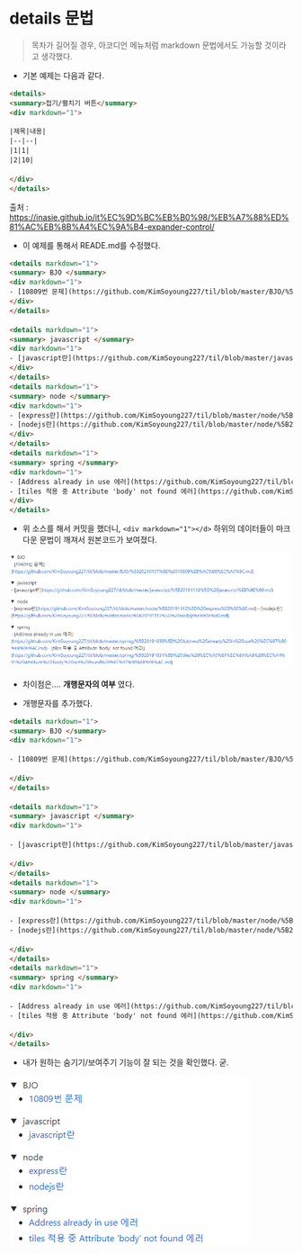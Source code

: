 # details 문법

> 목차가 길어질 경우, 아코디언 메뉴처럼 markdown 문법에서도 가능할 것이라고 생각했다.
-  기본 예제는 다음과 같다.
```html
<details>
<summary>접기/펼치기 버튼</summary>
<div markdown="1">

|제목|내용|
|--|--|
|1|1|
|2|10|

</div>
</details>
```
출처 : <https://inasie.github.io/it%EC%9D%BC%EB%B0%98/%EB%A7%88%ED%81%AC%EB%8B%A4%EC%9A%B4-expander-control/>

- 이 예제를 통해서 READE.md를 수정했다.
```html
<details markdown="1">
<summary> BJO </summary>
<div markdown="1">
- [10809번 문제](https://github.com/KimSoyoung227/til/blob/master/BJO/%5B20210107%5D%2010809%EB%AC%B8%EC%A0%9C.md)
</div>
</details>

<details markdown="1">
<summary> javascript </summary>
<div markdown="1">
- [javascript란](https://github.com/KimSoyoung227/til/blob/master/javascript/%5B20191112%5D%20javascript%EB%9E%80.md)
</div>
</details>
<details markdown="1">
<summary> node </summary>
<div markdown="1">
- [express란](https://github.com/KimSoyoung227/til/blob/master/node/%5B20191112%5D%20express%EB%9E%80.md)
- [nodejs란](https://github.com/KimSoyoung227/til/blob/master/node/%5B20191112%5D%20nodejs%EB%9E%80.md)
</div> 
</details>
<details markdown="1">
<summary> spring </summary>
<div markdown="1">
- [Address already in use 에러](https://github.com/KimSoyoung227/til/blob/master/spring/%5B20191030%5D%20Address%20already%20in%20use%20%EC%97%90%EB%9F%AC.md)
- [tiles 적용 중 Attribute 'body' not found 에러](https://github.com/KimSoyoung227/til/blob/master/spring/%5B20191031%5D%20tiles%20%EC%A0%81%EC%9A%A9%20%EC%A4%91%20Attribute%20'body'%20not%20found%20%EC%97%90%EB%9F%AC.md)
</div>      
</details>
```

- 위 소스를 해서 커밋을 했더니, ```<div markdown="1"></d>``` 하위의 데이터들이 마크다운 문법이 깨져서 원본코드가 보여졌다.

<img src="./[20210108] details_error.PNG">

- 차이점은.... **개행문자의 여부** 였다.

- 개행문자를 추가했다.
```html
<details markdown="1">
<summary> BJO </summary>
<div markdown="1">

- [10809번 문제](https://github.com/KimSoyoung227/til/blob/master/BJO/%5B20210107%5D%2010809%EB%AC%B8%EC%A0%9C.md)

</div>
</details>

<details markdown="1">
<summary> javascript </summary>
<div markdown="1">

- [javascript란](https://github.com/KimSoyoung227/til/blob/master/javascript/%5B20191112%5D%20javascript%EB%9E%80.md)

</div>
</details>
<details markdown="1">
<summary> node </summary>
<div markdown="1">

- [express란](https://github.com/KimSoyoung227/til/blob/master/node/%5B20191112%5D%20express%EB%9E%80.md)
- [nodejs란](https://github.com/KimSoyoung227/til/blob/master/node/%5B20191112%5D%20nodejs%EB%9E%80.md)

</div> 
</details>
<details markdown="1">
<summary> spring </summary>
<div markdown="1">

- [Address already in use 에러](https://github.com/KimSoyoung227/til/blob/master/spring/%5B20191030%5D%20Address%20already%20in%20use%20%EC%97%90%EB%9F%AC.md)
- [tiles 적용 중 Attribute 'body' not found 에러](https://github.com/KimSoyoung227/til/blob/master/spring/%5B20191031%5D%20tiles%20%EC%A0%81%EC%9A%A9%20%EC%A4%91%20Attribute%20'body'%20not%20found%20%EC%97%90%EB%9F%AC.md)

</div>      
</details>
```

- 내가 원하는 숨기기/보여주기 기능이 잘 되는 것을 확인했다. 굳.
<img src="./[20210108] details_result.PNG">